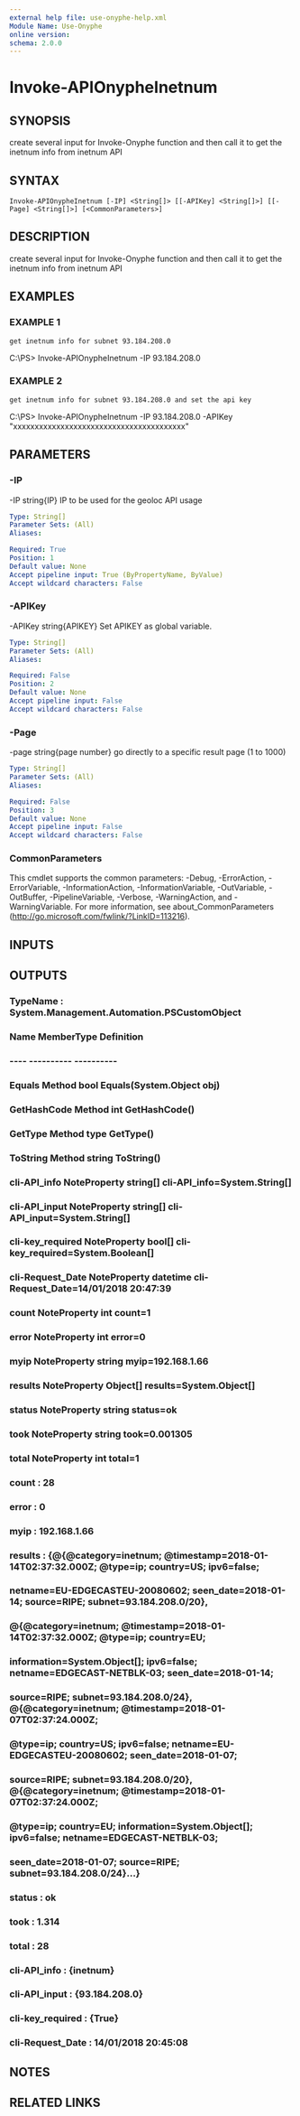 ```yaml
---
external help file: use-onyphe-help.xml
Module Name: Use-Onyphe
online version:
schema: 2.0.0
---
```


# Invoke-APIOnypheInetnum

## SYNOPSIS
create several input for Invoke-Onyphe function and then call it to get the inetnum info from inetnum API

## SYNTAX

```
Invoke-APIOnypheInetnum [-IP] <String[]> [[-APIKey] <String[]>] [[-Page] <String[]>] [<CommonParameters>]
```

## DESCRIPTION
create several input for Invoke-Onyphe function and then call it to get the inetnum info from inetnum API

## EXAMPLES

### EXAMPLE 1
```
get inetnum info for subnet 93.184.208.0
```

C:\PS\> Invoke-APIOnypheInetnum -IP 93.184.208.0

### EXAMPLE 2
```
get inetnum info for subnet 93.184.208.0 and set the api key
```

C:\PS\> Invoke-APIOnypheInetnum -IP 93.184.208.0 -APIKey "xxxxxxxxxxxxxxxxxxxxxxxxxxxxxxxxxxxxxxxx"

## PARAMETERS

### -IP
-IP string{IP}
IP to be used for the geoloc API usage

```yaml
Type: String[]
Parameter Sets: (All)
Aliases:

Required: True
Position: 1
Default value: None
Accept pipeline input: True (ByPropertyName, ByValue)
Accept wildcard characters: False
```

### -APIKey
-APIKey string{APIKEY}
Set APIKEY as global variable.

```yaml
Type: String[]
Parameter Sets: (All)
Aliases:

Required: False
Position: 2
Default value: None
Accept pipeline input: False
Accept wildcard characters: False
```

### -Page
-page string{page number}
go directly to a specific result page (1 to 1000)

```yaml
Type: String[]
Parameter Sets: (All)
Aliases:

Required: False
Position: 3
Default value: None
Accept pipeline input: False
Accept wildcard characters: False
```

### CommonParameters
This cmdlet supports the common parameters: -Debug, -ErrorAction, -ErrorVariable, -InformationAction, -InformationVariable, -OutVariable, -OutBuffer, -PipelineVariable, -Verbose, -WarningAction, and -WarningVariable. For more information, see about_CommonParameters (http://go.microsoft.com/fwlink/?LinkID=113216).

## INPUTS

## OUTPUTS

### TypeName : System.Management.Automation.PSCustomObject
### Name             MemberType   Definition
### ----             ----------   ----------
### Equals           Method       bool Equals(System.Object obj)
### GetHashCode      Method       int GetHashCode()
### GetType          Method       type GetType()
### ToString         Method       string ToString()
### cli-API_info     NoteProperty string[] cli-API_info=System.String[]
### cli-API_input    NoteProperty string[] cli-API_input=System.String[]
### cli-key_required NoteProperty bool[] cli-key_required=System.Boolean[]
### cli-Request_Date NoteProperty datetime cli-Request_Date=14/01/2018 20:47:39
### count            NoteProperty int count=1
### error            NoteProperty int error=0
### myip             NoteProperty string myip=192.168.1.66
### results          NoteProperty Object[] results=System.Object[]
### status           NoteProperty string status=ok
### took             NoteProperty string took=0.001305
### total            NoteProperty int total=1
### count            : 28
### error            : 0
### myip             : 192.168.1.66
### results          : {@{@category=inetnum; @timestamp=2018-01-14T02:37:32.000Z; @type=ip; country=US; ipv6=false;
### 	netname=EU-EDGECASTEU-20080602; seen_date=2018-01-14; source=RIPE; subnet=93.184.208.0/20},
### 	@{@category=inetnum; @timestamp=2018-01-14T02:37:32.000Z; @type=ip; country=EU;
### 	information=System.Object[]; ipv6=false; netname=EDGECAST-NETBLK-03; seen_date=2018-01-14;
### 	source=RIPE; subnet=93.184.208.0/24}, @{@category=inetnum; @timestamp=2018-01-07T02:37:24.000Z;
### 	@type=ip; country=US; ipv6=false; netname=EU-EDGECASTEU-20080602; seen_date=2018-01-07;
### 	source=RIPE; subnet=93.184.208.0/20}, @{@category=inetnum; @timestamp=2018-01-07T02:37:24.000Z;
### 	@type=ip; country=EU; information=System.Object[]; ipv6=false; netname=EDGECAST-NETBLK-03;
### 	seen_date=2018-01-07; source=RIPE; subnet=93.184.208.0/24}...}
### status           : ok
### took             : 1.314
### total            : 28
### cli-API_info     : {inetnum}
### cli-API_input    : {93.184.208.0}
### cli-key_required : {True}
### cli-Request_Date : 14/01/2018 20:45:08
## NOTES

## RELATED LINKS

